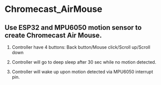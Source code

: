 # Chromecast_AirMouse
## Use ESP32 and MPU6050 motion sensor to create Chromecast Air Mouse.
1. Controller have 4 buttons: Back button/Mouse click/Scroll up/Scroll down

2. Controller will go to deep sleep after 30 sec while no motion detected.

3. Controller will wake up upon motion detected via MPU6050 interrupt pin.
